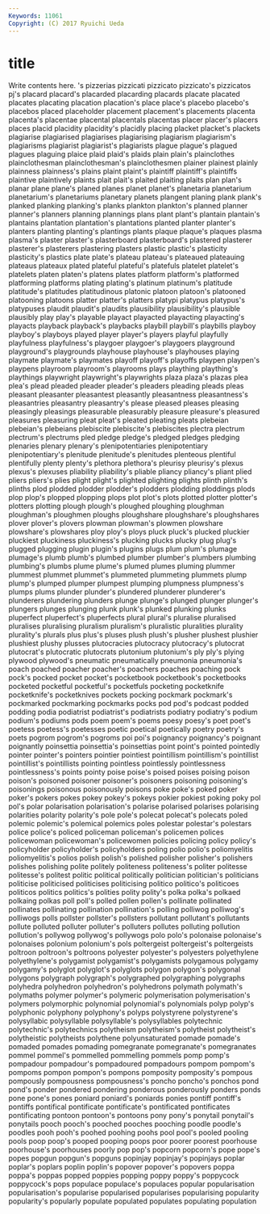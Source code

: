 ```yaml
---
Keywords: 11061 
Copyright: (C) 2017 Ryuichi Ueda
---
```


# title

Write contents here.
's pizzerias pizzicati pizzicato pizzicato's
pizzicatos pj's placard placard's placarded placarding placards placate placated placates
placating placation placation's place place's placebo placebo's placebos placed placeholder
placement placement's placements placenta placenta's placentae placental placentals placentas placer
placer's placers places placid placidity placidity's placidly placing placket placket's
plackets plagiarise plagiarised plagiarises plagiarising plagiarism plagiarism's plagiarisms plagiarist plagiarist's
plagiarists plague plague's plagued plagues plaguing plaice plaid plaid's plaids
plain plain's plainclothes plainclothesman plainclothesman's plainclothesmen plainer plainest plainly plainness
plainness's plains plaint plaint's plaintiff plaintiff's plaintiffs plaintive plaintively plaints
plait plait's plaited plaiting plaits plan plan's planar plane plane's
planed planes planet planet's planetaria planetarium planetarium's planetariums planetary planets
plangent planing plank plank's planked planking planking's planks plankton plankton's
planned planner planner's planners planning plannings plans plant plant's plantain
plantain's plantains plantation plantation's plantations planted planter planter's planters planting
planting's plantings plants plaque plaque's plaques plasma plasma's plaster plaster's
plasterboard plasterboard's plastered plasterer plasterer's plasterers plastering plasters plastic plastic's
plasticity plasticity's plastics plate plate's plateau plateau's plateaued plateauing plateaus
plateaux plated plateful plateful's platefuls platelet platelet's platelets platen platen's
platens plates platform platform's platformed platforming platforms plating plating's platinum
platinum's platitude platitude's platitudes platitudinous platonic platoon platoon's platooned platooning
platoons platter platter's platters platypi platypus platypus's platypuses plaudit plaudit's
plaudits plausibility plausibility's plausible plausibly play play's playable playact playacted
playacting playacting's playacts playback playback's playbacks playbill playbill's playbills playboy
playboy's playboys played player player's players playful playfully playfulness playfulness's
playgoer playgoer's playgoers playground playground's playgrounds playhouse playhouse's playhouses playing
playmate playmate's playmates playoff playoff's playoffs playpen playpen's playpens playroom
playroom's playrooms plays plaything plaything's playthings playwright playwright's playwrights plaza
plaza's plazas plea plea's plead pleaded pleader pleader's pleaders pleading
pleads pleas pleasant pleasanter pleasantest pleasantly pleasantness pleasantness's pleasantries pleasantry
pleasantry's please pleased pleases pleasing pleasingly pleasings pleasurable pleasurably pleasure
pleasure's pleasured pleasures pleasuring pleat pleat's pleated pleating pleats plebeian
plebeian's plebeians plebiscite plebiscite's plebiscites plectra plectrum plectrum's plectrums pled
pledge pledge's pledged pledges pledging plenaries plenary plenary's plenipotentiaries plenipotentiary
plenipotentiary's plenitude plenitude's plenitudes plenteous plentiful plentifully plenty plenty's plethora
plethora's pleurisy pleurisy's plexus plexus's plexuses pliability pliability's pliable pliancy
pliancy's pliant plied pliers pliers's plies plight plight's plighted plighting
plights plinth plinth's plinths plod plodded plodder plodder's plodders plodding
ploddings plods plop plop's plopped plopping plops plot plot's plots
plotted plotter plotter's plotters plotting plough plough's ploughed ploughing ploughman
ploughman's ploughmen ploughs ploughshare ploughshare's ploughshares plover plover's plovers plowman
plowman's plowmen plowshare plowshare's plowshares ploy ploy's ploys pluck pluck's
plucked pluckier pluckiest pluckiness pluckiness's plucking plucks plucky plug plug's
plugged plugging plugin plugin's plugins plugs plum plum's plumage plumage's
plumb plumb's plumbed plumber plumber's plumbers plumbing plumbing's plumbs plume
plume's plumed plumes pluming plummer plummest plummet plummet's plummeted plummeting
plummets plump plump's plumped plumper plumpest plumping plumpness plumpness's plumps
plums plunder plunder's plundered plunderer plunderer's plunderers plundering plunders plunge
plunge's plunged plunger plunger's plungers plunges plunging plunk plunk's plunked
plunking plunks pluperfect pluperfect's pluperfects plural plural's pluralise pluralised pluralises
pluralising pluralism pluralism's pluralistic pluralities plurality plurality's plurals plus plus's
pluses plush plush's plusher plushest plushier plushiest plushy plusses plutocracies
plutocracy plutocracy's plutocrat plutocrat's plutocratic plutocrats plutonium plutonium's ply ply's
plying plywood plywood's pneumatic pneumatically pneumonia pneumonia's poach poached poacher
poacher's poachers poaches poaching pock pock's pocked pocket pocket's pocketbook
pocketbook's pocketbooks pocketed pocketful pocketful's pocketfuls pocketing pocketknife pocketknife's pocketknives
pockets pocking pockmark pockmark's pockmarked pockmarking pockmarks pocks pod pod's
podcast podded podding podia podiatrist podiatrist's podiatrists podiatry podiatry's podium
podium's podiums pods poem poem's poems poesy poesy's poet poet's
poetess poetess's poetesses poetic poetical poetically poetry poetry's poets pogrom
pogrom's pogroms poi poi's poignancy poignancy's poignant poignantly poinsettia poinsettia's
poinsettias point point's pointed pointedly pointer pointer's pointers pointier pointiest
pointillism pointillism's pointillist pointillist's pointillists pointing pointless pointlessly pointlessness pointlessness's
points pointy poise poise's poised poises poising poison poison's poisoned
poisoner poisoner's poisoners poisoning poisoning's poisonings poisonous poisonously poisons poke
poke's poked poker poker's pokers pokes pokey pokey's pokeys pokier
pokiest poking poky pol pol's polar polarisation polarisation's polarise polarised
polarises polarising polarities polarity polarity's pole pole's polecat polecat's polecats
poled polemic polemic's polemical polemics poles polestar polestar's polestars police
police's policed policeman policeman's policemen polices policewoman policewoman's policewomen policies
policing policy policy's policyholder policyholder's policyholders poling polio polio's poliomyelitis
poliomyelitis's polios polish polish's polished polisher polisher's polishers polishes polishing
polite politely politeness politeness's politer politesse politesse's politest politic political
politically politician politician's politicians politicise politicised politicises politicising politico politico's
politicoes politicos politics politics's polities polity polity's polka polka's polkaed
polkaing polkas poll poll's polled pollen pollen's pollinate pollinated pollinates
pollinating pollination pollination's polling polliwog polliwog's polliwogs polls pollster pollster's
pollsters pollutant pollutant's pollutants pollute polluted polluter polluter's polluters pollutes
polluting pollution pollution's pollywog pollywog's pollywogs polo polo's polonaise polonaise's
polonaises polonium polonium's pols poltergeist poltergeist's poltergeists poltroon poltroon's poltroons
polyester polyester's polyesters polyethylene polyethylene's polygamist polygamist's polygamists polygamous polygamy
polygamy's polyglot polyglot's polyglots polygon polygon's polygonal polygons polygraph polygraph's
polygraphed polygraphing polygraphs polyhedra polyhedron polyhedron's polyhedrons polymath polymath's polymaths
polymer polymer's polymeric polymerisation polymerisation's polymers polymorphic polynomial polynomial's polynomials
polyp polyp's polyphonic polyphony polyphony's polyps polystyrene polystyrene's polysyllabic polysyllable
polysyllable's polysyllables polytechnic polytechnic's polytechnics polytheism polytheism's polytheist polytheist's polytheistic
polytheists polythene polyunsaturated pomade pomade's pomaded pomades pomading pomegranate pomegranate's
pomegranates pommel pommel's pommelled pommelling pommels pomp pomp's pompadour pompadour's
pompadoured pompadours pompom pompom's pompoms pompon pompon's pompons pomposity pomposity's
pompous pompously pompousness pompousness's poncho poncho's ponchos pond pond's ponder
pondered pondering ponderous ponderously ponders ponds pone pone's pones poniard
poniard's poniards ponies pontiff pontiff's pontiffs pontifical pontificate pontificate's pontificated
pontificates pontificating pontoon pontoon's pontoons pony pony's ponytail ponytail's ponytails
pooch pooch's pooched pooches pooching poodle poodle's poodles pooh pooh's
poohed poohing poohs pool pool's pooled pooling pools poop poop's
pooped pooping poops poor poorer poorest poorhouse poorhouse's poorhouses poorly
pop pop's popcorn popcorn's pope pope's popes popgun popgun's popguns
popinjay popinjay's popinjays poplar poplar's poplars poplin poplin's popover popover's
popovers poppa poppa's poppas popped poppies popping poppy poppy's poppycock
poppycock's pops populace populace's populaces popular popularisation popularisation's popularise popularised
popularises popularising popularity popularity's popularly populate populated populates populating population
